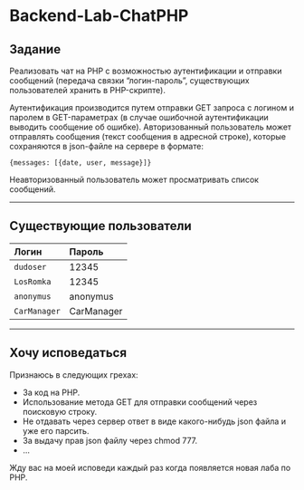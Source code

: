 # Backend-Lab-ChatPHP
## Задание
Реализовать чат на PHP с возможностью аутентификации 
и отправки сообщений (передача связки “логин-пароль”, 
существующих пользователей хранить в PHP-скрипте). 

Аутентификация производится путем отправки GET запроса 
с логином и паролем в GET-параметрах 
(в случае ошибочной аутентификации выводить сообщение 
об ошибке). Авторизованный пользователь может 
отправлять сообщения (текст сообщения в адресной строке), 
которые сохраняются в json-файле на сервере в формате:
``` 
{messages: [{date, user, message}]}
``` 
Неавторизованный 
пользователь может просматривать список сообщений.

---
## Существующие пользователи
| Логин | Пароль |
| :--- | :--- |
| `dudoser` | 12345 |
| `LosRomka` | 12345 |
| `anonymus` | anonymus |
| `CarManager` | CarManager |

---
## Хочу исповедаться
Признаюсь в следующих грехах:
- За код на PHP.
- Использование метода GET для 
отправки сообщений через поисковую строку.
- Не отдавать через сервер ответ в виде какого-нибудь 
json файла и уже его парсить.
- За выдачу прав json файлу через chmod 777.
- ...

Жду вас на моей исповеди каждый раз когда появляется 
новая лаба по PHP.